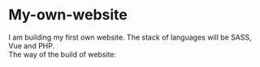 # My-own-website
I am building my first own website. The stack of languages will be SASS, Vue and PHP. <br>
The way of the build of website:
